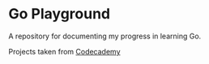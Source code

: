 # Go Playground

A repository for documenting my progress in learning Go.

Projects taken from [Codecademy](https://www.codecademy.com/learn/learn-go)
